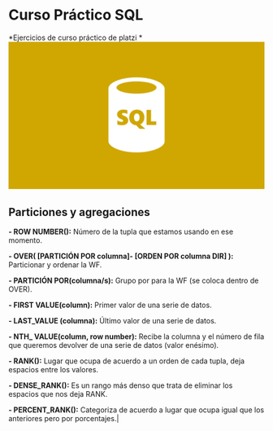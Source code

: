 # Curso Práctico SQL
*Ejercicios de curso práctico de platzi *
![SQL 1](SQL1.jpg)


## Particiones y agregaciones
**- ROW NUMBER():** Número de la tupla que estamos usando en ese momento.

**- OVER( [PARTICIÓN POR columna]- [ORDEN POR columna DIR] ):** Particionar y ordenar la WF.

**- PARTICIÓN POR(columna/s):** Grupo por para la WF (se coloca dentro de OVER).

**- FIRST VALUE(column):** Primer valor de una serie de datos.

**- LAST_VALUE (columna):** Último valor de una serie de datos.

**- NTH_ VALUE(column, row number):** Recibe la columna y el número de fila que queremos devolver de una serie de datos (valor enésimo).

**- RANK():** Lugar que ocupa de acuerdo a un orden de cada tupla, deja espacios entre los valores.

**- DENSE_RANK():** Es un rango más denso que trata de eliminar los espacios que nos deja RANK.

**- PERCENT_RANK():** Categoriza de acuerdo a lugar que ocupa igual que los anteriores pero por porcentajes.|

